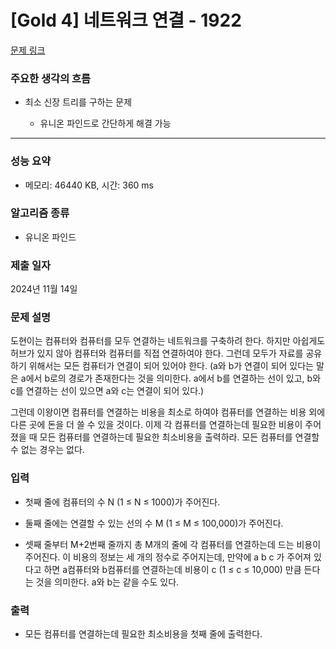 # [Gold 4] 네트워크 연결 - 1922

[문제 링크](https://www.acmicpc.net/problem/1922) 

### 주요한 생각의 흐름
 
- 최소 신장 트리를 구하는 문제

	- 유니온 파인드로 간단하게 해결 가능

---

### 성능 요약

- 메모리: 46440 KB, 시간: 360 ms

### 알고리즘 종류

- 유니온 파인드

### 제출 일자

2024년 11월 14일

### 문제 설명

도현이는 컴퓨터와 컴퓨터를 모두 연결하는 네트워크를 구축하려 한다. 하지만 아쉽게도 허브가 있지 않아 컴퓨터와 컴퓨터를 직접 연결하여야 한다. 그런데 모두가 자료를 공유하기 위해서는 모든 컴퓨터가 연결이 되어 있어야 한다. (a와 b가 연결이 되어 있다는 말은 a에서 b로의 경로가 존재한다는 것을 의미한다. a에서 b를 연결하는 선이 있고, b와 c를 연결하는 선이 있으면 a와 c는 연결이 되어 있다.)

그런데 이왕이면 컴퓨터를 연결하는 비용을 최소로 하여야 컴퓨터를 연결하는 비용 외에 다른 곳에 돈을 더 쓸 수 있을 것이다. 이제 각 컴퓨터를 연결하는데 필요한 비용이 주어졌을 때 모든 컴퓨터를 연결하는데 필요한 최소비용을 출력하라. 모든 컴퓨터를 연결할 수 없는 경우는 없다.

### 입력

- 첫째 줄에 컴퓨터의 수 N (1 ≤ N ≤ 1000)가 주어진다.

- 둘째 줄에는 연결할 수 있는 선의 수 M (1 ≤ M ≤ 100,000)가 주어진다.

- 셋째 줄부터 M+2번째 줄까지 총 M개의 줄에 각 컴퓨터를 연결하는데 드는 비용이 주어진다. 이 비용의 정보는 세 개의 정수로 주어지는데, 만약에 a b c 가 주어져 있다고 하면 a컴퓨터와 b컴퓨터를 연결하는데 비용이 c (1 ≤ c ≤ 10,000) 만큼 든다는 것을 의미한다. a와 b는 같을 수도 있다.

### 출력 

- 모든 컴퓨터를 연결하는데 필요한 최소비용을 첫째 줄에 출력한다.

